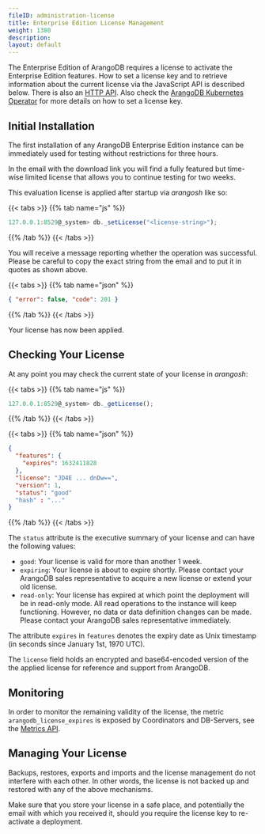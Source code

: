 ```yaml
---
fileID: administration-license
title: Enterprise Edition License Management
weight: 1380
description: 
layout: default
---
```

The Enterprise Edition of ArangoDB requires a license to activate the
Enterprise Edition features. How to set a license key and to retrieve
information about the current license via the JavaScript API is described below.
There is also an [HTTP API](../http/license).
Also check the [ArangoDB Kubernetes Operator](../deployment/kubernetes/deployment-kubernetes-usage)
for more details on how to set a license key.

## Initial Installation

The first installation of any ArangoDB Enterprise Edition instance can be
immediately used for testing without restrictions for three hours.

In the email with the download link you will find a fully featured but
time-wise limited license that allows you to continue testing for two weeks.

This evaluation license is applied after startup via _arangosh_ like so:

{{< tabs >}}
{{% tab name="js" %}}
```js
127.0.0.1:8529@_system> db._setLicense("<license-string>");
```
{{% /tab %}}
{{< /tabs >}}

You will receive a message reporting whether the operation was successful.
Please be careful to copy the exact string from the email and to put it in
quotes as shown above.

{{< tabs >}}
{{% tab name="json" %}}
```json
{ "error": false, "code": 201 }
```
{{% /tab %}}
{{< /tabs >}}

Your license has now been applied.

## Checking Your License

At any point you may check the current state of your license in _arangosh_:

{{< tabs >}}
{{% tab name="js" %}}
```js
127.0.0.1:8529@_system> db._getLicense();
```
{{% /tab %}}
{{< /tabs >}}

{{< tabs >}}
{{% tab name="json" %}}
```json
{
  "features": {
    "expires": 1632411828
  },
  "license": "JD4E ... dnDw==",
  "version": 1,
  "status": "good"
  "hash" : "..."
}
```
{{% /tab %}}
{{< /tabs >}}

The `status` attribute is the executive summary of your license and
can have the following values:

- `good`: Your license is valid for more than another 1 week.
- `expiring`: Your license is about to expire shortly. Please contact
  your ArangoDB sales representative to acquire a new license or
  extend your old license.
- `read-only`: Your license has expired at which
  point the deployment will be in read-only mode. All read operations to the
  instance will keep functioning. However, no data or data definition changes
  can be made. Please contact your ArangoDB sales representative immediately.

The attribute `expires` in `features` denotes the expiry date as Unix timestamp
(in seconds since January 1st, 1970 UTC).

The `license` field holds an encrypted and base64-encoded version of the the
applied license for reference and support from ArangoDB.

## Monitoring

In order to monitor the remaining validity of the license, the metric
`arangodb_license_expires` is exposed by Coordinators and DB-Servers, see the
[Metrics API](../http/administration-monitoring/administration-and-monitoring-metrics).

## Managing Your License

Backups, restores, exports and imports and the license management do not
interfere with each other. In other words, the license is not backed up
and restored with any of the above mechanisms.

Make sure that you store your license in a safe place, and potentially the
email with which you received it, should you require the license key to
re-activate a deployment.
